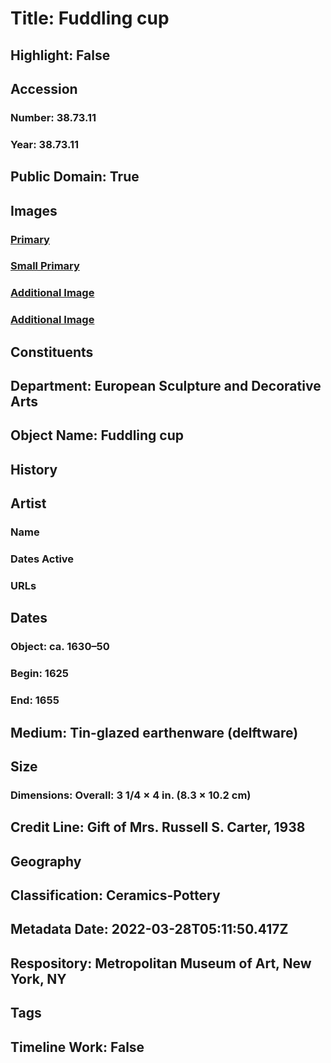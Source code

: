 # Title: Fuddling cup
## Highlight: False
## Accession
### Number: 38.73.11
### Year: 38.73.11
## Public Domain: True
## Images
### [Primary](https://images.metmuseum.org/CRDImages/es/original/DP-23634-063.jpg)
### [Small Primary](https://images.metmuseum.org/CRDImages/es/web-large/DP-23634-063.jpg)
### [Additional Image](https://images.metmuseum.org/CRDImages/es/original/DP-23634-064.jpg)
### [Additional Image](https://images.metmuseum.org/CRDImages/es/original/SFES0484D.jpg)
## Constituents
## Department: European Sculpture and Decorative Arts
## Object Name: Fuddling cup
## History
## Artist
### Name
### Dates Active
### URLs
## Dates
### Object: ca. 1630–50
### Begin: 1625
### End: 1655
## Medium: Tin-glazed earthenware (delftware)
## Size
### Dimensions: Overall: 3 1/4 × 4 in. (8.3 × 10.2 cm)
## Credit Line: Gift of Mrs. Russell S. Carter, 1938
## Geography
## Classification: Ceramics-Pottery
## Metadata Date: 2022-03-28T05:11:50.417Z
## Respository: Metropolitan Museum of Art, New York, NY
## Tags
## Timeline Work: False